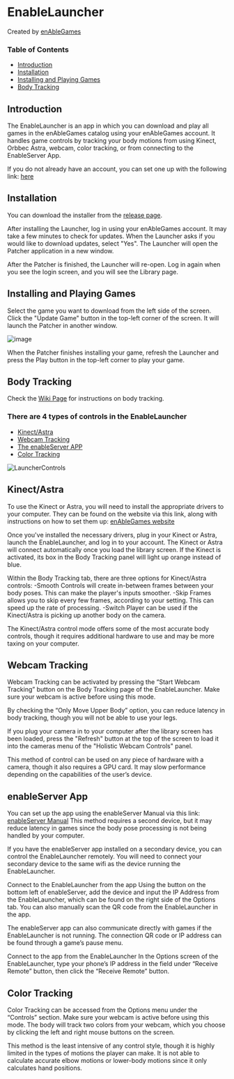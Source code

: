 # EnableLauncher

Created by [enAbleGames](https://www.enablegames.com/)

### Table of Contents
- [Introduction](#introduction)
- [Installation](#installation)
- [Installing and Playing Games](#games)
- [Body Tracking](#bodyTracking)

## <a id="introduction"></a>Introduction
The EnableLauncher is an app in which you can download and play all games in the enAbleGames catalog using your enAbleGames account.
It handles game controls by tracking your body motions from using Kinect, Orbbec Astra, webcam, color tracking, or from connecting to the EnableServer App.

If you do not already have an account, you can set one up with the following link:
[here](https://github.com/enablegamesdev/EnableLauncher/wiki/Account-Creation)

## <a id="installation"></a>Installation
You can download the installer from the [release page](https://github.com/enablegamesdev/EnableLauncher/releases).

After installing the Launcher, log in using your enAbleGames account.  It may take a few minutes to check for updates.  When the Launcher asks if you would like to download updates, select "Yes".  The Launcher will open the Patcher application in a new window.

After the Patcher is finished, the Launcher will re-open.  Log in again when you see the login screen, and you will see the Library page.

## <a id="games"></a> Installing and Playing Games

Select the game you want to download from the left side of the screen.  Click the "Update Game" button in the top-left corner of the screen.  It will launch the Patcher in another window.

![image](https://github.com/user-attachments/assets/68f12353-d1b2-48ec-9068-505cdc536059)

When the Patcher finishes installing your game, refresh the Launcher and press the Play button in the top-left corner to play your game.

## <a id="bodyTracking"></a>Body Tracking
Check the [Wiki Page](https://github.com/enablegamesdev/EnableLauncher/wiki/Controlling-Games-With-Body-Tracking) for instructions on body tracking.

### There are 4 types of controls in the EnableLauncher
- [Kinect/Astra](#kinect)
- [Webcam Tracking](#webcam)
- [The enableServer APP](#enableserver)
- [Color Tracking](#color)

![LauncherControls](https://github.com/user-attachments/assets/e8fbf618-6a03-460e-a083-24859791cea6)

## <a id = "kinect"></a> Kinect/Astra

To use the Kinect or Astra, you will need to install the appropriate drivers to your computer.  They can be found on the website via this link, along with instructions on how to set them up: [enAbleGames website](https://www.enablegames.com/manuals/startup-guide/)

Once you've installed the necessary drivers, plug in your Kinect or Astra, launch the EnableLauncher, and log in to your account. The Kinect or Astra will connect automatically once you load the library screen. If the Kinect is activated, its box in the Body Tracking panel will light up orange instead of blue.

Within the Body Tracking tab, there are three options for Kinect/Astra controls:
-Smooth Controls will create in-between frames between your body poses.  This can make the player's inputs smoother.
-Skip Frames allows you to skip every few frames, according to your setting.  This can speed up the rate of processing.
-Switch Player can be used if the Kinect/Astra is picking up another body on the camera.

The Kinect/Astra control mode offers some of the most accurate body controls, though it requires additional hardware to use and may be more taxing on your computer.


## <a id = "webcam"></a> Webcam Tracking
Webcam Tracking can be activated by pressing the “Start Webcam Tracking” button on the Body Tracking page of the EnableLauncher.  Make sure your webcam is active before using this mode.

By checking the “Only Move Upper Body” option, you can reduce latency in body tracking, though you will not be able to use your legs.

If you plug your camera in to your computer after the library screen has been loaded, press the "Refresh" button at the top of the screen to load it into the cameras menu of the "Holistic Webcam Controls" panel.

This method of control can be used on any piece of hardware with a camera, though it also requires a GPU card.  It may slow performance depending on the capabilities of the user’s device.


## <a id = "enableserver"></a> enableServer App
You can set up the app using the enableServer Manual via this link: [enableServer Manual](https://ambitious-dune-026773e10.5.azurestaticapps.net/e-ag-server-manual/)
This method requires a second device, but it may reduce latency in games since the body pose processing is not being handled by your computer.

If you have the enableServer app installed on a secondary device, you can control the EnableLauncher remotely.  You will need to connect your secondary device to the same wifi as the device running the EnableLauncher.

Connect to the EnableLauncher from the app
Using the button on the bottom left of enableServer, add the device and input the IP Address from the EnableLauncher, which can be found on the right side of the Options tab.  You can also manually scan the QR code from the EnableLauncher in the app.

The enableServer app can also communicate directly with games if the EnableLauncher is not running.  The connection QR code or IP address can be found through a game’s pause menu.


Connect to the app from the EnableLauncher
In the Options screen of the EnableLauncher, type your phone’s IP address in the field under “Receive Remote” button, then click the “Receive Remote” button. 





## <a id = "color"></a> Color Tracking
Color Tracking can be accessed from the Options menu under the “Controls” section.  Make sure your webcam is active before using this mode.  The body will track two colors from your webcam, which you choose by clicking the left and right mouse buttons on the screen.

This method is the least intensive of any control style, though it is highly limited in the types of motions the player can make.  It is not able to calculate accurate elbow motions or lower-body motions since it only calculates hand positions.

